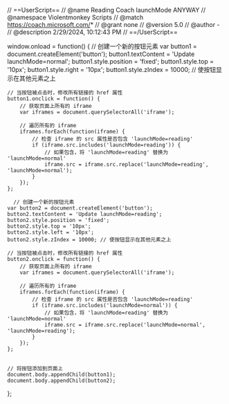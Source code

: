 // ==UserScript==
// @name        Reading Coach launchMode ANYWAY
// @namespace   Violentmonkey Scripts
// @match       https://coach.microsoft.com/*
// @grant       none
// @version     5.0
// @author      -
// @description 2/29/2024, 10:12:43 PM
// ==/UserScript==

window.onload = function() {
    // 创建一个新的按钮元素
    var button1 = document.createElement('button');
    button1.textContent = 'Update launchMode=normal';
    button1.style.position = 'fixed';
    button1.style.top = '10px';
    button1.style.right = '10px';
    button1.style.zIndex = 10000; // 使按钮显示在其他元素之上

    // 当按钮被点击时，修改所有链接的 href 属性
    button1.onclick = function() {
        // 获取页面上所有的 iframe
        var iframes = document.querySelectorAll('iframe');

        // 遍历所有的 iframe
        iframes.forEach(function(iframe) {
            // 检查 iframe 的 src 属性是否包含 'launchMode=reading'
            if (iframe.src.includes('launchMode=reading')) {
                // 如果包含，将 'launchMode=reading' 替换为 'launchMode=normal'
                iframe.src = iframe.src.replace('launchMode=reading', 'launchMode=normal');
            }
        });
    };

      // 创建一个新的按钮元素
    var button2 = document.createElement('button');
    button2.textContent = 'Update launchMode=reading';
    button2.style.position = 'fixed';
    button2.style.top = '10px';
    button2.style.left = '10px';
    button2.style.zIndex = 10000; // 使按钮显示在其他元素之上

    // 当按钮被点击时，修改所有链接的 href 属性
    button2.onclick = function() {
        // 获取页面上所有的 iframe
        var iframes = document.querySelectorAll('iframe');

        // 遍历所有的 iframe
        iframes.forEach(function(iframe) {
            // 检查 iframe 的 src 属性是否包含 'launchMode=reading'
            if (iframe.src.includes('launchMode=normal')) {
                // 如果包含，将 'launchMode=reading' 替换为 'launchMode=normal'
                iframe.src = iframe.src.replace('launchMode=normal', 'launchMode=reading');
            }
        });
    };


    // 将按钮添加到页面上
    document.body.appendChild(button1);
    document.body.appendChild(button2);
};


